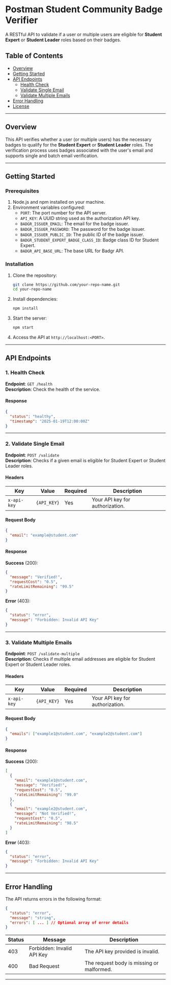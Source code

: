 
# Postman Student Community Badge Verifier

A RESTful API to validate if a user or multiple users are eligible for **Student Expert** or **Student Leader** roles based on their badges.

## Table of Contents
- [Overview](#overview)
- [Getting Started](#getting-started)
- [API Endpoints](#api-endpoints)
  - [Health Check](#health-check)
  - [Validate Single Email](#validate-single-email)
  - [Validate Multiple Emails](#validate-multiple-emails)
- [Error Handling](#error-handling)
- [License](#license)

---

## Overview

This API verifies whether a user (or multiple users) has the necessary badges to qualify for the **Student Expert** or **Student Leader** roles. The verification process uses badges associated with the user's email and supports single and batch email verification.

---

## Getting Started

### Prerequisites
1. Node.js and npm installed on your machine.
2. Environment variables configured:
   - `PORT`: The port number for the API server.
   - `API_KEY`: A UUID string used as the authorization API key.
   - `BADGR_ISSUER_EMAIL`: The email for the badge issuer.
   - `BADGR_ISSUER_PASSWORD`: The password for the badge issuer.
   - `BADGR_ISSUER_PUBLIC_ID`: The public ID of the badge issuer.
   - `BADGR_STUDENT_EXPERT_BADGE_CLASS_ID`: Badge class ID for Student Expert.
   - `BADGR_API_BASE_URL`: The base URL for Badgr API.

### Installation
1. Clone the repository:
   ```bash
   git clone https://github.com/your-repo-name.git
   cd your-repo-name
   ```

2. Install dependencies:
   ```bash
   npm install
   ```

3. Start the server:
   ```bash
   npm start
   ```

4. Access the API at `http://localhost:<PORT>`.

---

## API Endpoints

### 1. Health Check

**Endpoint**: `GET /health`  
**Description**: Check the health of the service.

#### Response
```json
{
  "status": "healthy",
  "timestamp": "2025-01-19T12:00:00Z"
}
```

---

### 2. Validate Single Email

**Endpoint**: `POST /validate`  
**Description**: Checks if a given email is eligible for Student Expert or Student Leader roles.

#### Headers
| Key         | Value        | Required | Description           |
|-------------|--------------|----------|-----------------------|
| `x-api-key` | `{API_KEY}`  | Yes      | Your API key for authorization. |

#### Request Body
```json
{
  "email": "example@student.com"
}
```

#### Response
**Success** (200):
```json
{
  "message": "Verified!",
  "requestCost": "0.5",
  "rateLimitRemaining": "99.5"
}
```

**Error** (403):
```json
{
  "status": "error",
  "message": "Forbidden: Invalid API Key"
}
```

---

### 3. Validate Multiple Emails

**Endpoint**: `POST /validate-multiple`  
**Description**: Checks if multiple email addresses are eligible for Student Expert or Student Leader roles.

#### Headers
| Key         | Value        | Required | Description           |
|-------------|--------------|----------|-----------------------|
| `x-api-key` | `{API_KEY}`  | Yes      | Your API key for authorization. |

#### Request Body
```json
{
  "emails": ["example1@student.com", "example2@student.com"]
}
```

#### Response
**Success** (200):
```json
[
  {
    "email": "example1@student.com",
    "message": "Verified!",
    "requestCost": "0.5",
    "rateLimitRemaining": "99.0"
  },
  {
    "email": "example2@student.com",
    "message": "Not Verified!",
    "requestCost": "0.5",
    "rateLimitRemaining": "98.5"
  }
]
```

**Error** (403):
```json
{
  "status": "error",
  "message": "Forbidden: Invalid API Key"
}
```

---

## Error Handling

The API returns errors in the following format:

```json
{
  "status": "error",
  "message": "string",
  "errors": [ ... ] // Optional array of error details
}
```

| Status | Message                    | Description                              |
|--------|----------------------------|------------------------------------------|
| 403    | Forbidden: Invalid API Key | The API key provided is invalid.         |
| 400    | Bad Request                | The request body is missing or malformed.|

---
